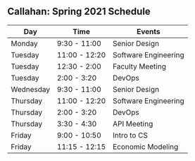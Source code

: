 ## Callahan: Spring 2021 Schedule

| Day       | Time          | Events        |
| --------- | ------------- | ------------- |
| Monday    | 9:30 - 11:00  | Senior Design | 
| Tuesday   | 11:00 - 12:20 | Software Engineering | 
| Tuesday   | 12:30 - 2:00  | Faculty Meeting | 
| Tuesday   | 2:00 - 3:20   | DevOps | 
| Wednesday | 9:30 - 11:00  | Senior Design | 
| Thursday  | 11:00 - 12:20 | Software Engineering | 
| Thursday  | 2:00 - 3:20   | DevOps | 
| Thursday  | 3:30 - 4:30   | API Meeting | 
| Friday    | 9:00 - 10:50  | Intro to CS | 
| Friday    | 11:15 - 12:15 | Economic Modeling | 

